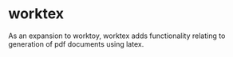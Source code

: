 # worktex
As an expansion to worktoy, worktex adds functionality relating to generation of pdf documents using latex.
